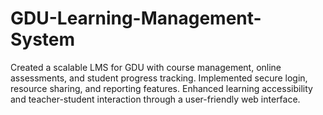 # GDU-Learning-Management-System
Created a scalable LMS for GDU with course management, online assessments, and student progress tracking. Implemented secure login, resource sharing, and reporting features. Enhanced learning accessibility and teacher-student interaction through a user-friendly web interface.
